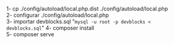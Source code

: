 1- cp ./config/autoload/local.php.dist ./config/autoload/local.php <br />
2- configurar ./config/autoload/local.php <br />
3- importar devblocks.sql "<code>mysql -u root -p devblocks < devblocks.sql</code>"
4- composer install <br />
5- composer serve

